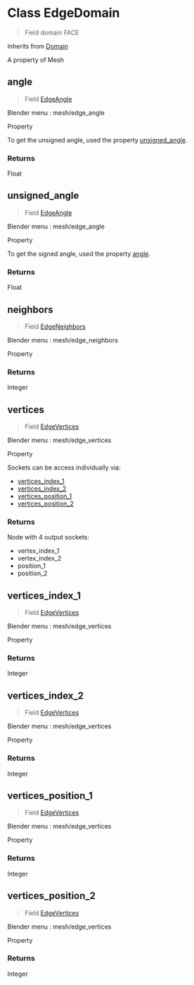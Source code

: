 
# Class EdgeDomain

> Field domain FACE
  
Inherits from [Domain](/docs/core/domain.MD)

A property of Mesh



## angle

> Field [EdgeAngle](/docs/nodes/EdgeAngle.md)
  
Blender menu : mesh/edge_angle

  Property
  
  To get the unsigned angle, used the property [unsigned_angle](#unsigned_angle).

### Returns

Float



## unsigned_angle

> Field [EdgeAngle](/docs/nodes/EdgeAngle.md)
  
Blender menu : mesh/edge_angle

  Property
  
  To get the signed angle, used the property [angle](#angle).

### Returns

Float



## neighbors

> Field [EdgeNeighbors](/docs/nodes/EdgeNeighbors.md)
  
Blender menu : mesh/edge_neighbors

  Property

### Returns

Integer



## vertices

> Field [EdgeVertices](/docs/nodes/EdgeVertices.md)
  
Blender menu : mesh/edge_vertices

  Property
  
  Sockets can be access individually via:
  
  - [vertices_index_1](#vertices_index_1)
  - [vertices_index_2](#vertices_index_2)
  - [vertices_position_1](#vertices_position_1)
  - [vertices_position_2](#vertices_position_2)

### Returns

Node with 4 output sockets:
- vertex_index_1
- vertex_index_2
- position_1
- position_2
  
  

## vertices_index_1

> Field [EdgeVertices](/docs/nodes/EdgeVertices.md)
  
Blender menu : mesh/edge_vertices

  Property

### Returns

Integer



## vertices_index_2

> Field [EdgeVertices](/docs/nodes/EdgeVertices.md)
  
Blender menu : mesh/edge_vertices

  Property

### Returns

Integer



## vertices_position_1

> Field [EdgeVertices](/docs/nodes/EdgeVertices.md)
  
Blender menu : mesh/edge_vertices

  Property

### Returns

Integer



## vertices_position_2

> Field [EdgeVertices](/docs/nodes/EdgeVertices.md)
  
Blender menu : mesh/edge_vertices

  Property

### Returns

Integer

